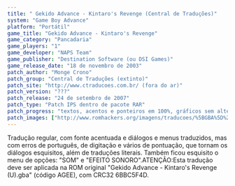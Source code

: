 ```yaml
---
title: " Gekido Advance - Kintaro's Revenge (Central de Traduções)"
system: "Game Boy Advance"
platform: "Portátil"
game_title: "Gekido Advance - Kintaro's Revenge"
game_category: "Pancadaria"
game_players: "1"
game_developer: "NAPS Team"
game_publisher: "Destination Software (ou DSI Games)"
game_release_date: "18 de novembro de 2003"
patch_author: "Monge Crono"
patch_group: "Central de Traduções (extinto)"
patch_site: "http://www.ctraducoes.com.br/ (fora do ar)"
patch_version: "???"
patch_release: "24 de setembro de 2007"
patch_type: "Patch IPS dentro de pacote RAR"
patch_progress: "textos, acentos e ponteiros em 100%, gráficos sem alterações"
patch_images: ["http://www.romhackers.org/imagens/traducoes/%5BGBA%5D%20Gekido%20Advance%20-%20Kintaro's%20Revenge%20-%20Central%20de%20Tradu%C3%A7%C3%B5es%20-%201.png","http://www.romhackers.org/imagens/traducoes/%5BGBA%5D%20Gekido%20Advance%20-%20Kintaro's%20Revenge%20-%20Central%20de%20Tradu%C3%A7%C3%B5es%20-%202.png","http://www.romhackers.org/imagens/traducoes/%5BGBA%5D%20Gekido%20Advance%20-%20Kintaro's%20Revenge%20-%20Central%20de%20Tradu%C3%A7%C3%B5es%20-%203.png"]
---
```

Tradução regular, com fonte acentuada e diálogos e menus traduzidos, mas com erros de português, de digitação e vários de pontuação, que tornam os diálogos esquisitos, além de traduções literais. Também ficou esquisito o menu de opções: "SOM" e "EFEITO SONORO".ATENÇÃO:Esta tradução deve ser aplicada na ROM original "Gekido Advance - Kintaro's Revenge (U).gba" (código AGEE), com CRC32 6BBC5F4D.